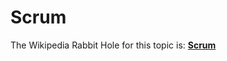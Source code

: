 # Scrum
The Wikipedia Rabbit Hole for this topic is: **[Scrum](https://en.wikipedia.org/wiki/Scrum_(software_development))**
